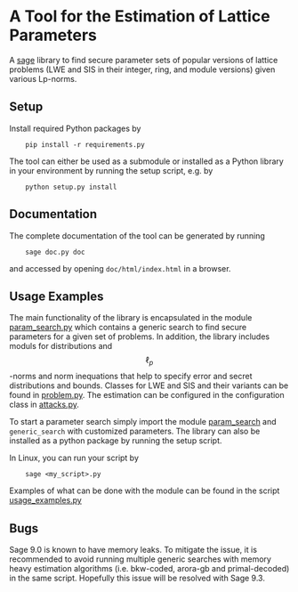 # A Tool for the Estimation of Lattice Parameters
A [sage](sagemath.org) library to find secure parameter sets of popular versions of lattice problems (LWE and SIS in their integer, ring, and module versions) given various Lp-norms. 


## Setup
Install required Python packages by 

```
    pip install -r requirements.py
```

The tool can either be used as a submodule or installed as a Python library in your environment by running the setup script, e.g. by 

```
    python setup.py install
``` 

## Documentation
The complete documentation of the tool can be generated by running 
```
    sage doc.py doc
``` 
and accessed by opening ```doc/html/index.html``` in a browser.

## Usage Examples

The main functionality of the library is encapsulated in the module [param_search.py](https://github.com/krebsni/a-tool-for-the-estimation-of-lattice-parameters/blob/main/lattice_parameter_estimation/param_search.py) which contains a generic search to find secure parameters for a given set of problems. In addition, the library includes moduls for distributions and $$\ell_p$$-norms and norm inequations that help to specify error and secret distributions and bounds. Classes for LWE and SIS and their variants can be found in [problem.py](https://github.com/krebsni/a-tool-for-the-estimation-of-lattice-parameters/blob/main/lattice_parameter_estimation/problem.py). The estimation can be configured in the configuration class in  [attacks.py](https://github.com/krebsni/a-tool-for-the-estimation-of-lattice-parameters/blob/main/lattice_parameter_estimation/algorithms.py). 

To start a parameter search simply import the module [param_search](https://github.com/krebsni/a-tool-for-the-estimation-of-lattice-parameters/blob/main/lattice_parameter_estimation/param_search.py) and ```generic_search``` with customized parameters. The library can also be installed as a python package by running the setup script. 

In Linux, you can run your script by

```
    sage <my_script>.py
```

Examples of what can be done with the module can be found in the script [usage_examples.py](https://github.com/krebsni/a-tool-for-the-estimation-of-lattice-parameters/blob/main/usage_examples.py)


Bugs
----
Sage 9.0 is known to have memory leaks. To mitigate the issue, it is recommended to avoid running multiple generic searches with memory heavy estimation algorithms (i.e. bkw-coded, arora-gb and primal-decoded) in the same script. Hopefully this issue will be resolved with Sage 9.3.
